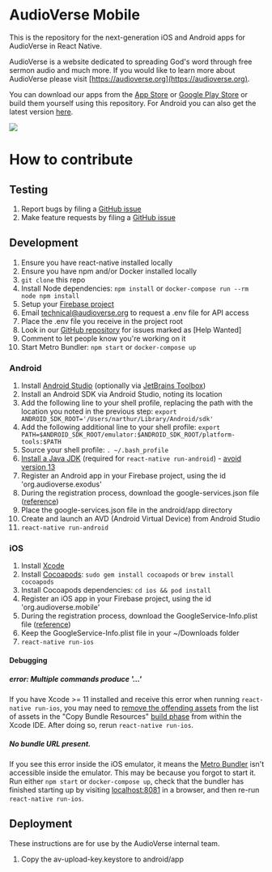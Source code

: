 # AudioVerse Mobile

This is the repository for the next-generation iOS and Android apps for AudioVerse in React Native.

AudioVerse is a website dedicated to spreading God's word through free sermon audio and much more. If you would like to 
learn more about AudioVerse please visit [https://audioverse.org](https://audioverse.org).

You can download our apps from the [App Store](https://itunes.apple.com/us/app/audioverse/id726998810?mt=8) or 
[Google Play Store](https://play.google.com/store/apps/details?id=org.audioverse.exodus) or build them yourself using 
this repository. For Android you can also get the latest version 
[here](https://github.com/AVORG/audioverse-mobile/releases).

<img src="https://github.com/AVORG/audioverse-mobile/blob/master/screenshots/AudioVerse%20App.gif?raw=true">

# How to contribute

## Testing

1. Report bugs by filing a [GitHub issue](https://github.com/avorg/audioverse-mobile/issues)
2. Make feature requests by filing a [GitHub issue](https://github.com/avorg/audioverse-mobile/issues)

## Development

1. Ensure you have react-native installed locally
1. Ensure you have npm and/or Docker installed locally
1. `git clone` this repo
1. Install Node dependencies: `npm install` or `docker-compose run --rm node npm install`
1. Setup your [Firebase project](https://console.firebase.google.com/)
1. Email technical@audioverse.org to request a .env file for API access
1. Place the .env file you receive in the project root
1. Look in our [GitHub repository](https://github.com/avorg/audioverse-mobile/issues) for issues marked as [Help Wanted]
1. Comment to let people know you're working on it
1. Start Metro Bundler: `npm start` or `docker-compose up`

### Android

1. Install [Android Studio](https://developer.android.com/studio/) (optionally via 
   [JetBrains Toolbox](https://www.jetbrains.com/toolbox-app/))
1. Install an Android SDK via Android Studio, noting its location
1. Add the following line to your shell profile, replacing the path with the location you noted in the previous step: 
   `export ANDROID_SDK_ROOT='/Users/narthur/Library/Android/sdk'`
1. Add the following additional line to your shell profile:
   `export PATH=$ANDROID_SDK_ROOT/emulator:$ANDROID_SDK_ROOT/platform-tools:$PATH`
1. Source your shell profile: `. ~/.bash_profile`
1. [Install a Java JDK](https://www.oracle.com/java/technologies/javase-downloads.html) 
   (required for `react-native run-android`) - [avoid version 13](https://github.com/facebook/react-native/issues/26625)
1. Register an Android app in your Firebase project, using the id 'org.audioverse.exodus'
1. During the registration process, download the google-services.json file 
   ([reference](https://rnfirebase.io/docs/v5.x.x/installation/initial-setup))
1. Place the google-services.json file in the android/app directory
1. Create and launch an AVD (Android Virtual Device) from Android Studio
1. `react-native run-android`

### iOS

1. Install [Xcode](https://developer.apple.com/xcode/)
1. Install [Cocoapods](https://cocoapods.org/): `sudo gem install cocoapods` or `brew install cocoapods`
1. Install Cocoapods dependencies: `cd ios && pod install`
1. Register an iOS app in your Firebase project, using the id 'org.audioverse.mobile'
1. During the registration process, download the GoogleService-Info.plist file 
   ([reference](https://rnfirebase.io/docs/v5.x.x/installation/initial-setup))
1. Keep the GoogleService-Info.plist file in your ~/Downloads folder
1. `react-native run-ios`

#### Debugging

##### error: Multiple commands produce '...'

If you have Xcode >= 11 installed and receive this error when running `react-native run-ios`, you may need to 
[remove the offending assets](https://github.com/oblador/react-native-vector-icons/issues/1074#issuecomment-534027196)
from the list of assets in the "Copy Bundle Resources" [build phase](https://help.apple.com/xcode/mac/10.2/#/dev50bab713d)
from within the Xcode IDE. After doing so, rerun `react-native run-ios`.

##### No bundle URL present.

If you see this error inside the iOS emulator, it means the [Metro Bundler](https://facebook.github.io/metro/) isn't 
accessible inside the emulator. This may be because you forgot to start it. Run either `npm start` or 
`docker-compose up`, check that the bundler has finished starting up by visiting [localhost:8081](http://localhost:8081/) 
in a browser, and then re-run `react-native run-ios`.

## Deployment

These instructions are for use by the AudioVerse internal team.

1. Copy the av-upload-key.keystore to android/app
